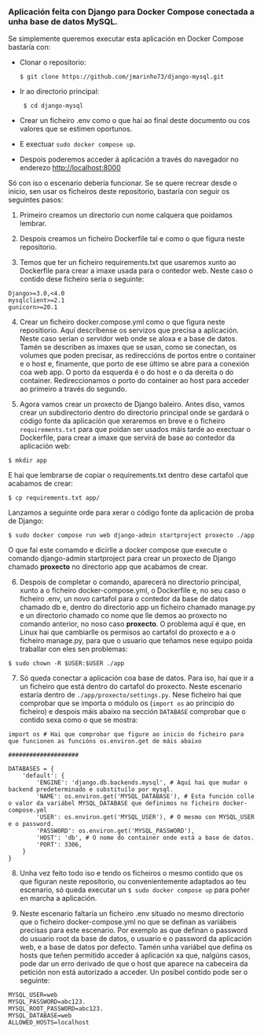 ### Aplicación feita con Django para Docker Compose conectada a unha base de datos MySQL.

Se simplemente queremos executar esta aplicación en Docker Compose bastaría con:

* Clonar o repositorio:

  `$ git clone https://github.com/jmarinho73/django-mysql.git`

* Ir ao directorio principal:

  ` $ cd django-mysql`

* Crear un ficheiro .env como o que hai ao final deste documento ou cos valores que se estimen oportunos. 

* E exectuar `sudo docker compose up`.

* Despois poderemos acceder á aplicación a través do navegador no enderezo <http://localhost:8000> 

Só con iso o escenario debería funcionar. Se se quere recrear desde o inicio, sen usar os ficheiros deste repositorio, bastaría con seguir os seguintes pasos:

1. Primeiro creamos un directorio cun nome calquera que poidamos lembrar.

2. Despois creamos un ficheiro Dockerfile tal e como o que figura neste repositorio.

3. Temos que ter un ficheiro requirements.txt que usaremos xunto ao Dockerfile para crear a imaxe usada para o contedor web. Neste caso o contido dese ficheiro sería o seguinte:

  ```
  Django>=3.0,<4.0
  mysqlclient>=2.1
  gunicorn>=20.1
  ```

4. Crear un ficheiro docker.compose.yml como o que figura neste repositiorio. Aquí descríbense os servizos que precisa a aplicación. Neste caso serían o servidor web onde se aloxa e a base de datos. Tamén se describen as imaxes que se usan, como se conectan, os volumes que poden precisar, as redireccións de portos entre o container e o host e, finamente, que porto de ese último se abre para a conexión coa web app. O porto da esquerda é o do host e o da dereita o do container. Redireccionamos o porto do container ao host para acceder ao primeiro a través do segundo.

5. Agora vamos crear un proxecto de Django baleiro. Antes diso, vamos crear un subdirectorio dentro do directorio principal onde se gardará o código fonte da aplicación que xeraremos en breve e o ficheiro `requirements.txt` para que poidan ser usados máis tarde ao exectuar o Dockerfile, para crear a imaxe que servirá de base ao contedor da aplicación web:

  ```
  $ mkdir app
  ```

  E hai que lembrarse de copiar o requirements.txt dentro dese cartafol que acabamos de crear:

  ```
  $ cp requirements.txt app/
  ```
  Lanzamos a seguinte orde para xerar o código fonte da aplicación de proba de Django:

  ```
  $ sudo docker compose run web django-admin startproject proxecto ./app
  ```

  O que fai este comamdo e dicirlle a docker compose que execute o comando django-admin startproject para crear un proxecto de Django chamado **proxecto** no directorio app que acabamos de crear.

6. Despois de completar o comando, aparecerá no directorio principal, xunto a o ficheiro docker-compose.yml, o Dockerfile e, no seu caso o ficheiro .env, un novo cartafol para o contedor da base de datos chamado db e, dentro do directorio app un ficheiro chamado manage.py e un directorio chamado co nome que lle demos ao proxecto no comando anterior, no noso caso **proxecto**.
O problema aquí é que, en Linux hai que cambiarlle os permisos ao cartafol do proxecto e a o ficheiro manage.py, para que o usuario que teñamos nese equipo poida traballar con eles sen problemas:

```
$ sudo chown -R $USER:$USER ./app
```

7. Só queda conectar a aplicación coa base de datos. Para iso, hai que ir a un ficheiro que está dentro do cartafol do proxecto. Neste escenario estaría dentro de `./app/proxecto/settings.py`. Nese ficheiro hai que comprobar que se importa o módulo os (`import os` ao principio do ficheiro) e despois máis abaixo na sección `DATABASE` comprobar que o contido sexa como o que se mostra:

```
import os # Hai que comprobar que figure ao inicio do ficheiro para que funcionen as funcións os.environ.get de máis abaixo

####################

DATABASES = {
    'default': {
        'ENGINE': 'django.db.backends.mysql', # Aquí hai que mudar o backend predeterminado e substituílo por mysql.
        'NAME': os.environ.get('MYSQL_DATABASE'), # Esta función colle o valor da variábel MYSQL_DATABASE que definimos no ficheiro docker-compose.yml
        'USER': os.environ.get('MYSQL_USER'), # O mesmo con MYSQL_USER e o password.
        'PASSWORD': os.environ.get('MYSQL_PASSWORD'),
        'HOST': 'db', # O nome do container onde está a base de datos.
        'PORT': 3306,
    }
} 
```
8. Unha vez feito todo iso e tendo os ficheiros o mesmo contido que os que figuran neste repositorio, ou convenientemente adaptados ao teu escenario, só queda executar un `$ sudo docker compose up` para poñer en marcha a aplicación.

9. Neste escenario faltaría un ficheiro .env situado no mesmo directorio que o ficheiro docker-compose.yml no que se definan as variábeis precisas para este escenario. Por exemplo as que definan o password do usuario root da base de datos, o usuario e o password da aplicación web, e a base de datos por defecto. Tamén unha variábel que defina os hosts que teñen permitido acceder á aplicación xa que, nalgúns casos, pode dar un erro derivado de que o host que aparece na cabeceira da petición non está autorizado a acceder. Un posíbel contido pode ser o seguinte:

```
MYSQL_USER=web
MYSQL_PASSWORD=abc123.
MYSQL_ROOT_PASSWORD=abc123.
MYSQL_DATABASE=web
ALLOWED_HOSTS=localhost
```
 
